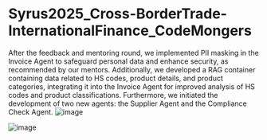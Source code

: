 ﻿# Syrus2025_Cross-BorderTrade-InternationalFinance_CodeMongers
After the feedback and mentoring round, we implemented PII masking in the Invoice Agent to safeguard personal data and enhance security, as recommended by our mentors. Additionally, we developed a RAG container containing data related to HS codes, product details, and product categories, integrating it into the Invoice Agent for improved analysis of HS codes and product classifications. Furthermore, we initiated the development of two new agents: the Supplier Agent and the Compliance Check Agent.
![image](https://github.com/user-attachments/assets/9a73426d-58cf-4f71-9c9b-ab2b47518af9)

![image](https://github.com/user-attachments/assets/62782175-1444-41d9-a1d8-e5f2e26c65cb)
